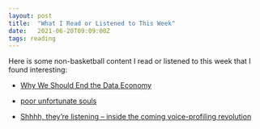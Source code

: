 ```yaml
---
layout: post
title:  "What I Read or Listened to This Week"
date:   2021-06-20T09:09:00Z
tags: reading
---
```

Here is some non-basketball content I read or listened to this week that I found interesting:


* [Why We Should End the Data Economy](https://thereboot.com/why-we-should-end-the-data-economy/)

* [poor unfortunate souls](https://www.regs2riches.com/p/-poor-unfortunate-souls)

* [Shhhh, they’re listening – inside the coming voice-profiling revolution](https://theconversation.com/shhhh-theyre-listening-inside-the-coming-voice-profiling-revolution-158921)

